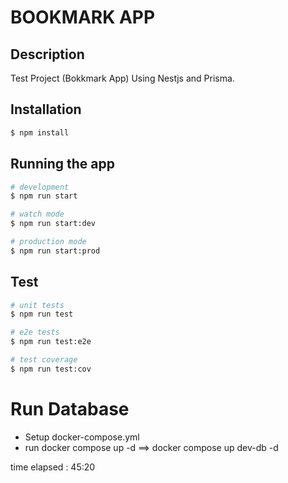 # BOOKMARK APP

## Description

Test Project (Bokkmark App) Using Nestjs and Prisma.

## Installation

```bash
$ npm install
```

## Running the app

```bash
# development
$ npm run start

# watch mode
$ npm run start:dev

# production mode
$ npm run start:prod
```

## Test

```bash
# unit tests
$ npm run test

# e2e tests
$ npm run test:e2e

# test coverage
$ npm run test:cov
```

# Run Database

- Setup docker-compose.yml
- run docker compose up <image-name> -d  ==> docker compose up dev-db -d


time elapsed : 45:20
